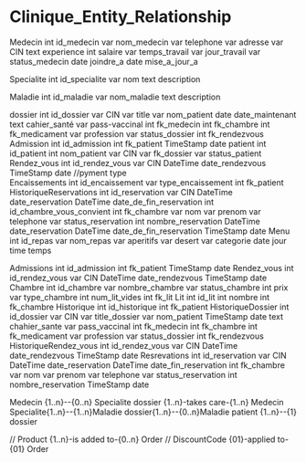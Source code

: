# Clinique_Entity_Relationship

Medecin
	int id_medecin
	var nom_medecin
	var telephone
	var adresse
	var CIN
	text experience
	int salaire
	var temps_travail
	var jour_travail
	var status_medecin
	date joindre_a
	date mise_a_jour_a



Specialite
	int id_specialite 
	var nom
	text description

Maladie
	int id_maladie
	var nom_maladie
	text description


dossier
	int id_dossier
	var CIN
	var title
	var nom_patient
	date date_maintenant
	text cahier_santé
	var pass-vaccinal
	int fk_medecin
	int fk_chambre
	int fk_medicament
	var profession
	var status_dossier
	int fk_rendezvous
Admission
	int id_admission
	int fk_patient
	TimeStamp date
patient
	int id_patient
	int nom_patient
	var CIN
	var fk_dossier
	var status_patient
Rendez_vous
	int id_rendez_vous
	var CIN
	DateTime date_rendezvous
	TimeStamp date
//pyment type	
Encaissements
	int id_encaissement
	var type_encaissement
	int fk_patient
HistoriqueReservations
	int id_reservation
	var CIN
	DateTime date_reservation
	DateTime date_de_fin_reservation
	int id_chambre_vous_convient
	int fk_chambre
	var nom
	var prenom
	var telephone
	var status_reservation
	int nombre_reservation
	DateTime date_reservation
	DateTime date_de_fin_reservation
	TimeStamp date
Menu
	int id_repas
	var nom_repas
	var aperitifs
	var desert
	var categorie
	date jour
	time temps

Admissions
    int id_admission
    int fk_patient
    TimeStamp date
Rendez_vous
    int id_rendez_vous
    var CIN
    DateTime date_rendezvous
    TimeStamp date
Chambre
    int id_chambre
    var nombre_chambre
    var status_chambre
    int prix
    var type_chambre
    int num_lit_vides
    int fk_lit
Lit
    int id_lit
    int nombre
    int fk_chambre
Historique
    int id_historique
    int fk_patient
HistoriqueDossier
    int id_dossier 
    var CIN
    var title_dossier
    var nom_patient
    TimeStamp date
    text chahier_sante
    var pass_vaccinal
    int fk_medecin
    int fk_chambre
    int fk_medicament
    var profession
    var status_dossier
    int fk_rendezvous
HistoriqueRendez_vous
    int id_rendez_vous
    var CIN
    DateTime date_rendezvous
    TimeStamp date
Resrevations
    int id_reservation
    var CIN
    DateTime date_reservation
    DateTime date_fin_reservation
    int fk_chambre
    var nom
    var prenom
    var telephone
    var status_reservation
    int nombre_reservation
    TimeStamp date

Medecin {1..n}--{0..n} Specialite
dossier {1..n}-takes care-{1..n} Medecin
Specialite{1..n}--{1..n}Maladie
dossier{1..n}--{0..n}Maladie
patient {1..n}--{1} dossier




// Product {1..n}-is added to-{0..n} Order
// DiscountCode {01}-applied to-{01} Order

